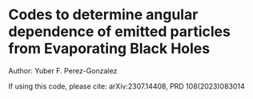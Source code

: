# Codes to determine angular dependence of emitted particles from Evaporating Black Holes


Author: Yuber F. Perez-Gonzalez

If using this code, please cite:  arXiv:2307.14408, PRD 108(2023)083014


